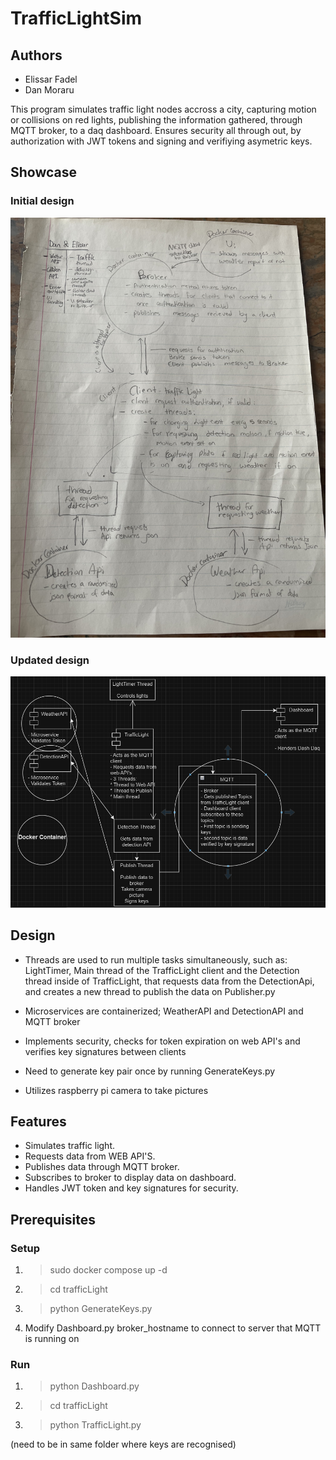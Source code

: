 # TrafficLightSim

## Authors
- Elissar Fadel
- Dan Moraru

This program simulates traffic light nodes accross a city,
capturing motion or collisions on red lights, publishing the 
information gathered, through MQTT broker, to a daq dashboard.
Ensures security all through out, by authorization with JWT tokens and signing and verifiying asymetric keys.

## Showcase
### Initial design
![UML](img/diagram.jpeg)
### Updated design
![UML](img/updatedDesign.png)

## Design
- Threads are used to run multiple tasks simultaneously, such as: LightTimer, Main thread of the TrafficLight client and the Detection thread inside of TrafficLight, that requests data from the DetectionApi, and creates a new thread to publish the data on Publisher.py

- Microservices are containerized; WeatherAPI and DetectionAPI and MQTT broker
- Implements security, checks for token expiration on web API's and verifies key signatures between clients
- Need to generate key pair once by running GenerateKeys.py
- Utilizes raspberry pi camera to take pictures

## Features
- Simulates traffic light.
- Requests data from WEB API'S.
- Publishes data through MQTT broker.
- Subscribes to broker to display data on dashboard.
- Handles JWT token and key signatures for security.

## Prerequisites

### Setup
1.  > sudo docker compose up -d
2. > cd trafficLight
3. > python GenerateKeys.py
4. Modify Dashboard.py broker_hostname to connect to server that MQTT is running on

### Run
1. > python Dashboard.py
2. > cd trafficLight
3. > python TrafficLight.py 

(need to be in same folder where keys are recognised)
